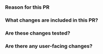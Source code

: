 <!--
Thanks for contributing to GraphAr.
If this is your first pull request you can find detailed information on [CONTRIBUTING.md](https://github.com/apache/incubator-graphar/blob/main/CONTRIBUTING.md)

The Apache GraphAr (incubating) community has restrictions on the naming of pr title. You can find instructions in
[CONTRIBUTING.md](https://github.com/apache/incubator-graphar/blob/main/CONTRIBUTING.md#title) too.
-->

### Reason for this PR
<!-- 
Why are you proposing this change? If this is already tracked in an issue, please link to the issue here.
Explaining clearly why this change is beneficial is important for the reviewers to understand the context.
-->


### What changes are included in this PR?
<!-- 
There is no need to duplicate the description in the issue here but it is sometimes worth providing a summary of the individual changes in this PR.
-->

### Are these changes tested?
<!--
We typically require tests for all PRs in order to:
1. Prevent the code from being accidentally broken by subsequent changes
2. Serve as another way to document the expected behavior of the code

If tests are not included in your PR, please explain why (for example, are they covered by existing tests)?
-->

### Are there any user-facing changes?
<!--
If there are user-facing changes then we may require documentation to be updated before approving the PR.
-->

<!--
If there are any breaking changes to public APIs, please uncomment the line below and explain which changes are breaking.
-->
<!-- **BREAKING CHANGE: <description>** -->

<!--
Please uncomment the line below (and provide explanation) if the changes fix either
(a) a security vulnerability,
(b) a bug that caused incorrect or invalid data to be produced, or
(c) a bug that causes a crash (even when the API contract is upheld). 
We use this to highlight fixes to issues that may affect users without their knowledge. For this reason, fixing bugs that cause errors don't count, since those are usually obvious.
-->
<!-- **Critical Fix: <description>** -->

